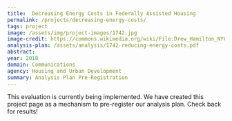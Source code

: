 ```yaml
---
title:  Decreasing Energy Costs in Federally Assisted Housing
permalink: /projects/decreasing-energy-costs/
tags: project  
image: /assets/img/project-images/1742.jpg  
image-credit: https://commons.wikimedia.org/wiki/File:Drew_Hamilton_NYCHA_jeh.jpg
analysis-plan: /assets/analysis/1742-reducing-energy-costs.pdf
abstract: 
year: 2018  
domain: Communications
agency: Housing and Urban Development
summary: Analysis Plan Pre-Registration
---
```

This evaluation is currently being implemented. We have created this project page as a mechanism to pre-register our analysis plan. Check back for results! 

